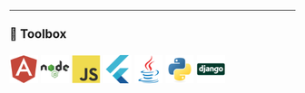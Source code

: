 -------------------------------------------------------------------------------------------------------------
🧰 Toolbox
<br>
<br>
<img src="https://github.com/devicons/devicon/blob/master/icons/angularjs/angularjs-plain.svg" alt="Angular Logo" width="50" height="50"/>
<img src="https://github.com/devicons/devicon/blob/master/icons/nodejs/nodejs-original-wordmark.svg" alt="Java Logo" width="50" height="50"/>
<img src="https://github.com/devicons/devicon/blob/master/icons/javascript/javascript-original.svg" alt="Java Logo" width="50" height="50"/>
<img src="https://github.com/devicons/devicon/blob/master/icons/flutter/flutter-original.svg" alt="Java Logo" width="50" height="50"/>
<img src="https://github.com/devicons/devicon/blob/master/icons/java/java-original.svg" alt="Java Logo" width="50" height="50"/>
<img src="https://github.com/devicons/devicon/blob/master/icons/python/python-original.svg" alt="Java Logo" width="50" height="50"/>
<img src="https://github.com/devicons/devicon/blob/master/icons/django/django-original.svg" alt="Java Logo" width="50" height="50"/>
-------------------------------------------------------------------------------------------------------------
